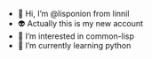 - 👋 Hi, I’m @lisponion from linnil
- 👽 Actually this is my new account
- 🦠 I’m interested in common-lisp
- 🌱 I’m currently learning python

<!---
lisponion/lisponion is a ✨ special ✨ repository 
because its `README.md` (this file) appears on your GitHub profile.
You can click the Preview link to take a look at your changes.
--->
